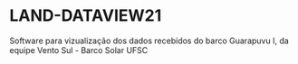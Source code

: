 # LAND-DATAVIEW21
Software para vizualização dos dados recebidos do barco Guarapuvu I, da equipe Vento Sul - Barco Solar UFSC 
